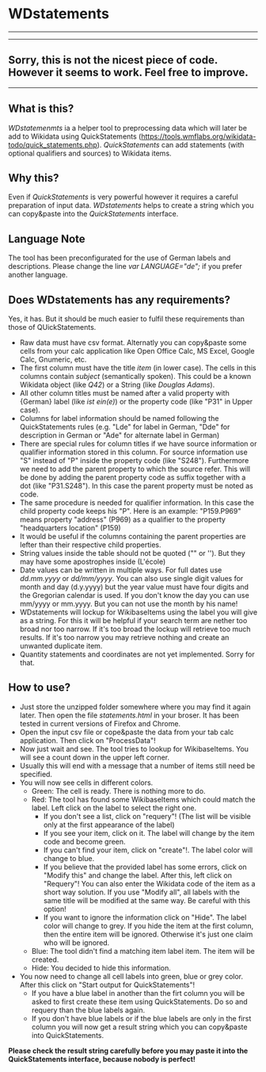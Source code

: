 # WDstatements

---
---
Sorry, this is not the nicest piece of code. However it seems to work. Feel free to improve.
---
---

## What is this? 
*WDstatemenmts* ia a helper tool to preprocessing data which will later be add to Wikidata using QuickStatements (https://tools.wmflabs.org/wikidata-todo/quick_statements.php).
*QuickStatements* can add statements (with optional qualifiers and sources) to Wikidata items.

## Why this?
Even if *QuickStatements* is very powerful however it requires a careful preparation of input data. *WDstatements* helps to create a string which you can copy&paste into the *QuickStatements* interface.

## Language Note	
The tool has been preconfigurated for the use of German labels and descriptions. Please change the line *var LANGUAGE="de";* if you prefer another language.

## Does WDstatements has any requirements?
Yes, it has. But it should be much easier to fulfil these requirements than those of QUickStatements.
- Raw data must have csv format. Alternatly you can copy&paste some cells from your calc application like Open Office Calc, MS Excel, Google Calc, Gnumeric, etc.
- The first column must have the title *item* (in lower case). The cells in this columns contain *subject* (semantically spoken). This could be a known Wikidata object (like *Q42*) or a String (like *Douglas Adams*).
- All other column titles must be named after a valid property with {German} label (like *ist ein(e)*) or the property code (like "P31" in Upper case).
- Columns for label information should be named following the QuickStatements rules (e.g. "Lde" for label in German, "Dde" for description in German or "Ade" for alternate label in German)
- There are special rules for column titles if we have source information or qualifier information stored in this column. For source information use "S" instead of "P" inside the property code (like "S248"). Furthermore we need to add the parent property to which the source refer. This will be done by adding the parent property code as suffix together with a dot (like "P31.S248"). In this case the parent property must be noted as code.
- The same procedure is needed for qualifier information. In this case the child property code keeps his "P". Here is an example: "P159.P969" means property "address" (P969) as a qualifier to the property "headquarters location" (P159)
- It would be useful if the columns containing the parent properties are lefter than their respective child properties. 
- String values inside the table should not be quoted ("" or ''). But they may have some apostrophes inside (L'école)
- Date values can be written in multiple ways. For full dates use *dd.mm.yyyy* or *dd/mm/yyyy*. You can also use single digit values for month and day (d.y.yyyy) but the year value must have four digits and the Gregorian calendar is used. If you don't know the day you can use mm/yyyy or mm.yyyy. But you can not use the month by his name!
- WDstatements will lockup for WikibaseItems using the label you will give as a string. For this it will be helpful if your search term are nether too broad nor too narrow. If it's too broad the lockup will retrieve too much results. If it's too narrow you may retrieve nothing and create an unwanted duplicate item.
- Quantity statements and coordinates are not yet implemented. Sorry for that.

## How to use?
- Just store the unzipped folder somewhere where you may find it again later. Then open the file *statements.html* in your broser. It has been tested in current versions of Firefox and Chrome.
- Open the input csv file or cope&paste the data from your tab calc application. Then click on "ProcessData"!
- Now just wait and see. The tool tries to lookup for WikibaseItems. You will see a count down in the upper left corner.
- Usually this will end with a message that a number of items still need be specified.
- You will now see cells in different colors. 
	- Green: The cell is ready. There is nothing more to do.
	- Red: The tool has found some WikibaseItems which could match the label. Left click on the label to select the right one. 
		- If you don't see a list, click on "requery"! (The list will be visible only at the first appearance of the label)
		- If you see your item, click on it. The label will change by the item code and become green.
		- If you can't find your item, click on "create"!. The label color will change to blue.
		- If you believe that the provided label has some errors, click on "Modify this" and change the label. After this, left click on "Requery"! You can also enter the Wikidata code of the item as a short way solution. If you use "Modify all", all labels with the same title will be modified at the same way. Be careful with this option!
		- If you want to ignore the information click on "Hide". The label color will change to grey. If you hide the item at the first column, then the entire item will be ignored. Otherwise it's just one claim who will be ignored.
	- Blue: The tool didn't find a matching item label item. The item will be created.
	- Hide: You decided to hide this information.
- You now need to change all cell labels into green, blue or grey color. After this click on "Start output for QuickStatements"!
	- If you have a blue label in another than the firt column you will be asked to first create these item using QuickStatements. Do so and requery than the blue labels again.
	- If you don't have blue labels or if the blue labels are only in the first column you will now get a result string which you can copy&paste into QuickStatements. 

**Please check the result string carefully before you may paste it into the QuickStatements interface, because nobody is perfect!**
 


